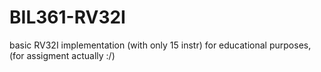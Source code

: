 # BIL361-RV32I
basic RV32I implementation (with only 15 instr) for educational purposes, (for assigment actually :/)
